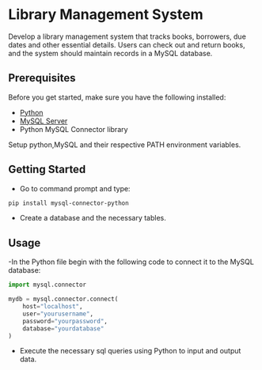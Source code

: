 
# Library Management System
Develop a library management system that tracks books, borrowers, due dates and other essential details. Users can check out and return books, and the system should maintain records in a MySQL database.

## Prerequisites

Before you get started, make sure you have the following installed:

- [Python](https://www.python.org/downloads/)
- [MySQL Server](https://dev.mysql.com/downloads/installer/)
- Python MySQL Connector library 

Setup python,MySQL and their respective PATH environment variables.

## Getting Started

- Go to command prompt and type:
```bash 
pip install mysql-connector-python
```
- Create a database and the necessary tables.

## Usage

-In the Python file begin with the following code to connect it to the MySQL database:
```python
import mysql.connector

mydb = mysql.connector.connect(
    host="localhost",
    user="yourusername",
    password="yourpassword",
    database="yourdatabase"
)
```
- Execute the necessary sql queries using Python to input and output data.

